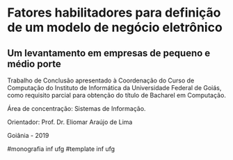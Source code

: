 # Fatores habilitadores para definição de um modelo de negócio eletrônico
## Um levantamento em empresas de pequeno e médio porte

Trabalho de Conclusão apresentado à Coordenação do Curso de Computação do Instituto de Informática da Universidade Federal de Goiás, como requisito parcial para obtenção do título de Bacharel em Computação.

Área de concentração: Sistemas de Informação.

Orientador: Prof. Dr. Eliomar Araújo de Lima

Goiânia - 2019

#monografia inf ufg
#template inf ufg
